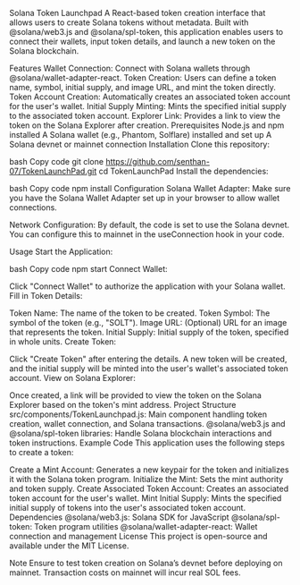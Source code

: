 Solana Token Launchpad
A React-based token creation interface that allows users to create Solana tokens without metadata. Built with @solana/web3.js and @solana/spl-token, this application enables users to connect their wallets, input token details, and launch a new token on the Solana blockchain.

Features
Wallet Connection: Connect with Solana wallets through @solana/wallet-adapter-react.
Token Creation: Users can define a token name, symbol, initial supply, and image URL, and mint the token directly.
Token Account Creation: Automatically creates an associated token account for the user's wallet.
Initial Supply Minting: Mints the specified initial supply to the associated token account.
Explorer Link: Provides a link to view the token on the Solana Explorer after creation.
Prerequisites
Node.js and npm installed
A Solana wallet (e.g., Phantom, Solflare) installed and set up
A Solana devnet or mainnet connection
Installation
Clone this repository:

bash
Copy code
git clone https://github.com/senthan-07/TokenLaunchPad.git
cd TokenLaunchPad
Install the dependencies:

bash
Copy code
npm install
Configuration
Solana Wallet Adapter: Make sure you have the Solana Wallet Adapter set up in your browser to allow wallet connections.

Network Configuration: By default, the code is set to use the Solana devnet. You can configure this to mainnet in the useConnection hook in your code.

Usage
Start the Application:

bash
Copy code
npm start
Connect Wallet:

Click "Connect Wallet" to authorize the application with your Solana wallet.
Fill in Token Details:

Token Name: The name of the token to be created.
Token Symbol: The symbol of the token (e.g., "SOLT").
Image URL: (Optional) URL for an image that represents the token.
Initial Supply: Initial supply of the token, specified in whole units.
Create Token:

Click "Create Token" after entering the details. A new token will be created, and the initial supply will be minted into the user's wallet's associated token account.
View on Solana Explorer:

Once created, a link will be provided to view the token on the Solana Explorer based on the token's mint address.
Project Structure
src/components/TokenLaunchpad.js: Main component handling token creation, wallet connection, and Solana transactions.
@solana/web3.js and @solana/spl-token libraries: Handle Solana blockchain interactions and token instructions.
Example Code
This application uses the following steps to create a token:

Create a Mint Account: Generates a new keypair for the token and initializes it with the Solana token program.
Initialize the Mint: Sets the mint authority and token supply.
Create Associated Token Account: Creates an associated token account for the user's wallet.
Mint Initial Supply: Mints the specified initial supply of tokens into the user's associated token account.
Dependencies
@solana/web3.js: Solana SDK for JavaScript
@solana/spl-token: Token program utilities
@solana/wallet-adapter-react: Wallet connection and management
License
This project is open-source and available under the MIT License.

Note
Ensure to test token creation on Solana’s devnet before deploying on mainnet. Transaction costs on mainnet will incur real SOL fees.

